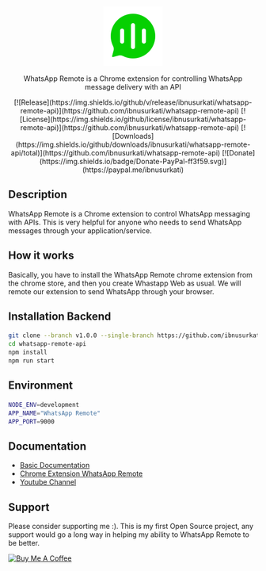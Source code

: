 <p align="center">
  <a href="https://wr.whatspi.id/" target="blank"><img src="logo.svg" width="120" alt="WhatsApp Remote Logo" /></a>
</p>

<p align="center">WhatsApp Remote is a Chrome extension for controlling WhatsApp message delivery with an API</p>
<p align="center">
    [![Release](https://img.shields.io/github/v/release/ibnusurkati/whatsapp-remote-api)](https://github.com/ibnusurkati/whatsapp-remote-api)
    [![License](https://img.shields.io/github/license/ibnusurkati/whatsapp-remote-api)](https://github.com/ibnusurkati/whatsapp-remote-api)
    [![Downloads](https://img.shields.io/github/downloads/ibnusurkati/whatsapp-remote-api/total)](https://github.com/ibnusurkati/whatsapp-remote-api)
    [![Donate](https://img.shields.io/badge/Donate-PayPal-ff3f59.svg)](https://paypal.me/ibnusurkati)
</p>

## Description

WhatsApp Remote is a Chrome extension to control WhatsApp messaging with APIs. This is very helpful for anyone who needs to send WhatsApp messages through your application/service.

## How it works 

Basically, you have to install the WhatsApp Remote chrome extension from the chrome store, and then you create Whastapp Web as usual. We will remote our extension to send WhatsApp through your browser.

## Installation Backend

```sh
git clone --branch v1.0.0 --single-branch https://github.com/ibnusurkati/whatsapp-remote-api.git
cd whatsapp-remote-api
npm install
npm run start
```

## Environment

```sh
NODE_ENV=development
APP_NAME="WhatsApp Remote"
APP_PORT=9000
```

## Documentation

- [Basic Documentation](https://rdkflfi00q.apidog.io/)
- [Chrome Extension WhatsApp Remote](https://chromewebstore.google.com/detail/woowa-crm/dmeikcpjjfommdlelokinhhmimlknlme)
- [Youtube Channel](https://www.youtube.com/watch?v=Pjq3auuZvC8&list=PLcisELNHgL1yVu7d8fCCtw0oI-tv6KHyi)

## Support
Please consider supporting me :). This is my first Open Source project, any support would go a long way in helping my ability to WhatsApp Remote to be better.

<a href="https://www.buymeacoffee.com/ibnusurkati" target="_blank"><img src="https://cdn.buymeacoffee.com/buttons/v2/default-yellow.png" alt="Buy Me A Coffee" style="height: 60px !important;width: 217px !important;" ></a>